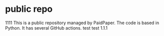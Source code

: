 # public repo
1111
This is a public repository managed by PaidPaper. The code is based in Python. It has several GitHub actions.
test
test 1.1.1
